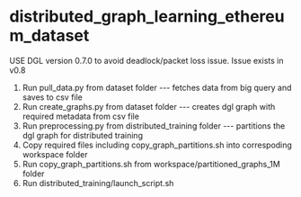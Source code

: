 # distributed_graph_learning_ethereum_dataset

USE DGL version 0.7.0 to avoid deadlock/packet loss issue. Issue exists in v0.8 

1) Run pull_data.py from dataset folder --- fetches data from big query and saves to csv file
2) Run create_graphs.py from dataset folder --- creates dgl graph with required metadata from csv file
3) Run preprocessing.py from distributed_training folder --- partitions the dgl graph for distributed training
4) Copy required files including copy_graph_partitions.sh into correspoding workspace folder
5) Run copy_graph_partitions.sh from workspace/partitioned_graphs_1M folder
6) Run distributed_training/launch_script.sh
